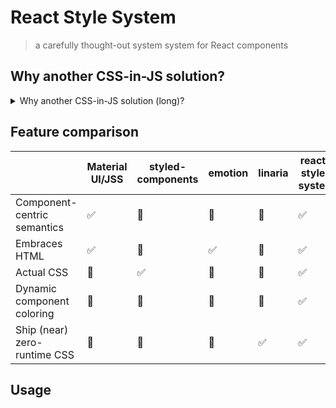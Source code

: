 # React Style System

> a carefully thought-out system system for React components

## Why another CSS-in-JS solution?

<details>
  <summary>Why another CSS-in-JS solution (long)?</summary>
  
  ### 1. Component-centric semantics for styles

If you've ever used material-ui or JSS, then you're familiar with this concept. In material-ui, you define styles using with `withStyles` or `makeStyles`. You pass into those function an object with style classes and it returns something that lets you inject styles into a component.

e.g.

```js
// Component.js
import React from 'react';
import { makeStyles } from '@material-ui/core';

const useStyles = makeStyles(theme => ({
  root: {
    /* styles go here */
  },
  title: {
    /* styles go here */
  },
}));

function Component(props) {
  const classes = useStyles(props);
  // classes.root…
  // classes.title…
}

export default Component;
```

What I like about this pattern is that it's clear that the styles you're writing are for a component and you can even have the integrate some styling APIs right into the component's API (i.e. its props).

For example, in material-ui, a parent component can override `title` styles like so:

```js
// Parent.js
import React from 'react';
import { makeStyles } from '@material-ui/core';
import Component from './Component';

const useStyles = makeStyles(theme => ({
  root: {/* ... */},
  modifedTitle: {/* ... */},
});

function Parent(props) {
  const classes = useStyles(props);

  return (
    <>
      <Component classes={{ title: classes.modifiedTitle }} />
    </>
  );
}
```

In contrast, emotion and styled-components do not share these component rooted semantics. With emotion/styled-components, you're always writing styles for an individual element, not a component.

```js
import React from 'react';
import styled from 'styled-component';

// no component semantics
const Title = styled.div`
  font-weight: bold;
`;

// no built-in ability to override the `Title` class
function Component() {
  return (
    <>
      {/* ... */}
      <Title />
      {/* ... */}
    </>
  );
}
```

### 2. Embrace HTML semantics via `className`s

Another issue I have with styled-components like syntax (e.g. `styled.div`) is that it abstracts away HTML semantics and makes it uncomfortable to use class names. Going back to material-ui again, since their styling solution embraces class names and HTML semantics, it's easy to use tools like [`classnames`](https://github.com/JedWatson/classnames) to conditionally apply CSS classnames.

```js
import React from 'react';
import classNames from 'classnames';
import { makeStyles } from '@material-ui/core';

const useStyles = makeStyles(theme => ({
  root: {
    /* ... */
  },
  button: {
    /* ... */
  },
  title: {
    /* ... */
  },
  highlighted: {
    /* ... */
  },
}));

function Component(props) {
  const classes = useStyles(props);
  const [on, setOn] = useState(false);

  return (
    <>
      <button className={classes.button} onClick={() => setOn(!on)}>
        toggle color
      </button>
      <h1
        className={classNames(classes.title, {
          [classes.highlighted]: on,
        })}
      >
        color
      </h1>
    </>
  );
}
```

It's possible to do the above with styled-components syntax however it requires passing props into the styled component. I find this uncomfortable because it adds to the API footprint of the styled component and further takes away from the raw HTML element.

```js
import React from 'react';
import styled from 'styled-components';

const Root = styled.div`/* ... */`;
// note: if you were using typescript, you'd have to write different props for this one now
const Title = styled.h1`
  color: ${props => props.highlighted ? 'red' : 'black'}
`;

function Component() {
  const [on, setOn] = useState(false);

  return (
    <Root>
      <button onClick={() => setOn(!on)}>toggle color</button>
      <Title highlighted={on}>
    </Root>
  );
}
```

My issue with the above is that is it becomes easy to forget that the `Title` component is an HTML `h1` tag (e.g., it's under a different name and the props are different now).

When you forget that HTML is HTML, you forget to do things like add `aria-label`s, linters have a harder time giving you HTML suggestions, concepts like class names become foreign, and you almost grow resentment towards using a "raw" HTML elements. It's like the raw `button` element is ugly because it's not uppercase 🤷‍♀️

Anyway, embracing HTML makes it easier to embrace HTML semantic elements which is better for a11y and SEO.

### 3. Write actual CSS

This is where material-ui's styling solution falls short. I think it's better to write actual CSS (vs the JS object styling syntax) because:

1. It allows for better DX by being able to copy and paste CSS examples directly into code.
2. It allows for editors to "switch modes". Specifically, another language service could be booted up inside of `css` tags allowing for autocomplete without using the TypeScript language service. There are many plugins/extensions for many different editors that do this.

### 4. The ability to be define the color of a component dynamically, including derived states, in the context of a component

This one is is a bit specific but important regarding the color system of Hacker UI so bare with me hear for a bit…

If you take look at the styles for Material UI, you can see that they have styles for both the "primary" and "secondary" color form their theme, and besides the `primary` `secondary`, these styles are the same.

```js
   /* Styles applied to the root element if `variant="contained"` and `color="primary"`. */
  containedPrimary: {
    color: theme.palette.primary.contrastText,
    backgroundColor: theme.palette.primary.main,
    '&:hover': {
      backgroundColor: theme.palette.primary.dark,
      // Reset on touch devices, it doesn't add specificity
      '@media (hover: none)': {
        backgroundColor: theme.palette.primary.main,
      },
    },
  },
  /* Styles applied to the root element if `variant="contained"` and `color="secondary"`. */
  containedSecondary: {
    color: theme.palette.secondary.contrastText,
    backgroundColor: theme.palette.secondary.main,
    '&:hover': {
      backgroundColor: theme.palette.secondary.dark,
      // Reset on touch devices, it doesn't add specificity
      '@media (hover: none)': {
        backgroundColor: theme.palette.secondary.main,
      },
    },
  },
```

[source](https://github.com/mui-org/material-ui/blob/f2d74e9144ffec1ba6a098528573c7dfb3957b48/packages/material-ui/src/Button/Button.js#L137-L160)

So here's the goal: instead of having two or three related classes _just_ for colors, let's define a way to dynamically define one style class that works for all possible colors, and, let the user pass in the color via a prop.

The end goal is to be able to write styles like this:

```js
// Button.js
import React from 'react';
import { createStyles } from 'hacker-ui';
import { readableColor } from 'polished';

const useStyles = createStyles(color => ({
  button: css`
    background-color: ${color},
    color: ${readableColor(color)};
  `,
}));

function Button(props) {
  // ...
}
```

```js
// Parent.js
import Button from './Button';

function Parent() {
  return (
    <>
      {/* allow the user to pass in any color, the component styles will handle it. */}
      <Button color="red" />
      <Button color="blue" />
    </>
  );
}
```

### 5. The ability to ship mostly static CSS (for better SSR/SEO/performance)

If you're not familiar, linaria is a zero runtime CSS-in-JS solution that solved a lot of performance issues because it extracts all the styles you write with it to static CSS.

> Note: by ability tho ship static CSS, I mean that there is little to no javascript code related to styling left in the final bundle. This is different than SSR support.
>
> For example, Material UI/JSS supports server-side rendered CSS but the resulting JavaScript still includes the code to create the styles. Because the JS still includes the styling code, it will slow down [TTI](https://developers.google.com/web/tools/lighthouse/audits/time-to-interactive).
</details>

## Feature comparison

|                              | Material UI/JSS | styled-components | emotion | linaria | react-style-system |
|------------------------------|-----------------|-------------------|---------|---------|--------------------|
| Component-centric semantics  |  ✅              | 🔴                 | 🔴       | 🔴       | ✅                   |
| Embraces HTML                |  ✅              | 🔴                 | ✅       | 🔴       | ✅                   |
| Actual CSS                   |  🔴              | ✅                 | 🔴       | 🔴       | ✅                   |
| Dynamic component coloring   |  🔴              | 🔴                 | 🔴       | 🔴       | ✅                   |
| Ship (near) zero-runtime CSS |  🔴              | 🔴                 | 🔴       | ✅       | ✅                   |

## Usage

